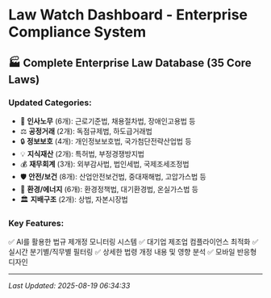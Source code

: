 # Law Watch Dashboard - Enterprise Compliance System

## 🏭 Complete Enterprise Law Database (35 Core Laws)

### Updated Categories:
- 👥 **인사노무** (6개): 근로기준법, 채용절차법, 장애인고용법 등
- ⚖️ **공정거래** (2개): 독점규제법, 하도급거래법
- 🔒 **정보보호** (4개): 개인정보보호법, 국가첨단전략산업법 등
- 💡 **지식재산** (2개): 특허법, 부정경쟁방지법
- 💰 **재무회계** (3개): 외부감사법, 법인세법, 국제조세조정법
- 🛡️ **안전/보건** (8개): 산업안전보건법, 중대재해법, 고압가스법 등
- 🌱 **환경/에너지** (6개): 환경정책법, 대기환경법, 온실가스법 등
- 🏛️ **지배구조** (2개): 상법, 자본시장법

### Key Features:
✅ AI를 활용한 법규 제개정 모니터링 시스템
✅ 대기업 제조업 컴플라이언스 최적화
✅ 실시간 분기별/직무별 필터링
✅ 상세한 법령 개정 내용 및 영향 분석
✅ 모바일 반응형 디자인

---
*Last Updated: 2025-08-19 06:34:33*
